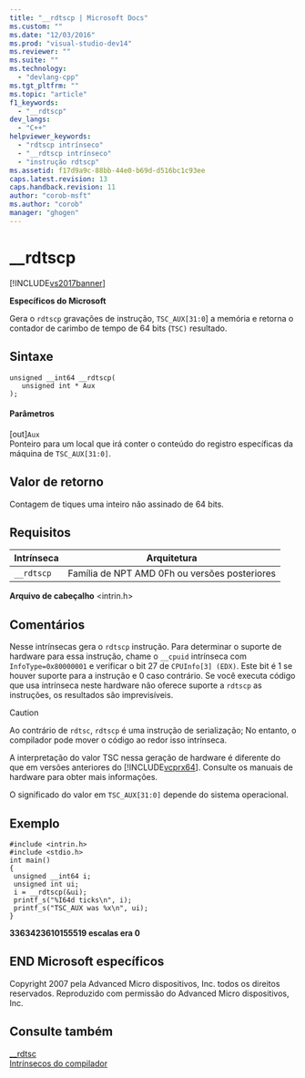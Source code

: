 ```yaml
---
title: "__rdtscp | Microsoft Docs"
ms.custom: ""
ms.date: "12/03/2016"
ms.prod: "visual-studio-dev14"
ms.reviewer: ""
ms.suite: ""
ms.technology: 
  - "devlang-cpp"
ms.tgt_pltfrm: ""
ms.topic: "article"
f1_keywords: 
  - "__rdtscp"
dev_langs: 
  - "C++"
helpviewer_keywords: 
  - "rdtscp intrínseco"
  - "__rdtscp intrínseco"
  - "instrução rdtscp"
ms.assetid: f17d9a9c-88bb-44e0-b69d-d516bc1c93ee
caps.latest.revision: 13
caps.handback.revision: 11
author: "corob-msft"
ms.author: "corob"
manager: "ghogen"
---
```

# __rdtscp
[!INCLUDE[vs2017banner](../assembler/inline/includes/vs2017banner.md)]

**Específicos do Microsoft**  
  
 Gera o `rdtscp` gravações de instrução, `TSC_AUX[31:0`\] a memória e retorna o contador de carimbo de tempo de 64 bits \(`TSC)` resultado.  
  
## Sintaxe  
  
```  
unsigned __int64 __rdtscp(  
   unsigned int * Aux  
);  
```  
  
#### Parâmetros  
 \[out\]`Aux`  
 Ponteiro para um local que irá conter o conteúdo do registro específicas da máquina de `TSC_AUX[31:0]`.  
  
## Valor de retorno  
 Contagem de tiques uma inteiro não assinado de 64 bits.  
  
## Requisitos  
  
|Intrínseca|Arquitetura|  
|----------------|-----------------|  
|`__rdtscp`|Família de NPT AMD 0Fh ou versões posteriores|  
  
 **Arquivo de cabeçalho** \<intrin.h\>  
  
## Comentários  
 Nesse intrínsecas gera o `rdtscp` instrução.  Para determinar o suporte de hardware para essa instrução, chame o `__cpuid` intrínseca com `InfoType=0x80000001` e verificar o bit 27 de `CPUInfo[3] (EDX)`.  Este bit é 1 se houver suporte para a instrução e 0 caso contrário.  Se você executa código que usa intrínseca neste hardware não oferece suporte a `rdtscp` as instruções, os resultados são imprevisíveis.  
  
> [!CAUTION]
>  Ao contrário de `rdtsc`, `rdtscp` é uma instrução de serialização; No entanto, o compilador pode mover o código ao redor isso intrínseca.  
  
 A interpretação do valor TSC nessa geração de hardware é diferente do que em versões anteriores do [!INCLUDE[vcprx64](../Token/vcprx64_md.md)].  Consulte os manuais de hardware para obter mais informações.  
  
 O significado do valor em `TSC_AUX[31:0]` depende do sistema operacional.  
  
## Exemplo  
  
```  
#include <intrin.h>   
#include <stdio.h>  
int main()   
{  
 unsigned __int64 i;  
 unsigned int ui;  
 i = __rdtscp(&ui);  
 printf_s("%I64d ticks\n", i);  
 printf_s("TSC_AUX was %x\n", ui);  
}  
```  
  
  **3363423610155519 escalas era 0**   
## END Microsoft específicos  
 Copyright 2007 pela Advanced Micro dispositivos, Inc. todos os direitos reservados.  Reproduzido com permissão do Advanced Micro dispositivos, Inc.  
  
## Consulte também  
 [\_\_rdtsc](../intrinsics/rdtsc.md)   
 [Intrínsecos do compilador](../intrinsics/compiler-intrinsics.md)